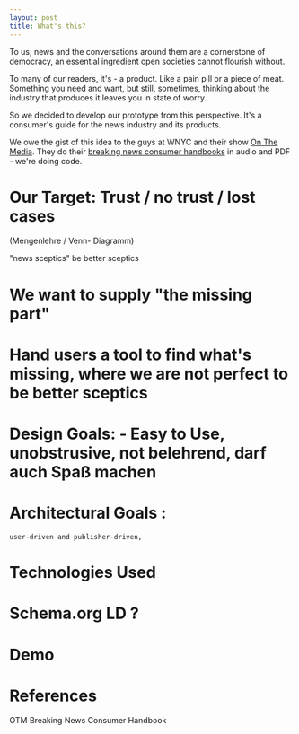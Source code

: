 ```yaml
---
layout: post
title: What's this?
---
```


To us, news and the conversations around them are a cornerstone of democracy, an essential ingredient open societies cannot flourish without. 

To many of our readers, it's - a product. Like a pain pill or a piece of meat. Something you need and want, but still, sometimes, 
thinking about the industry that produces it leaves you in state of worry. 


So we decided to develop our prototype from this perspective.  It's a consumer's guide for the news industry and its products.

We owe the gist of this idea to the guys at WNYC and their show [On The Media](http://www.wnyc.org/shows/otm). 
They do their [breaking news consumer handbooks](http://www.wnyc.org/story/breaking-news-consumers-handbook-pdf/) in audio and PDF - we're doing code. 





# Our Target: Trust / no trust / lost cases

(Mengenlehre / Venn- Diagramm) 

"news sceptics" be better sceptics

# We want to supply "the missing part"


# Hand users a tool to find what's missing, where we are not perfect to be better sceptics

# Design Goals: - Easy to Use, unobstrusive, not belehrend, darf auch Spaß machen

# Architectural Goals :
    user-driven and publisher-driven, 


# Technologies Used

# Schema.org LD ?


# Demo 

# References

OTM Breaking News Consumer Handbook 


